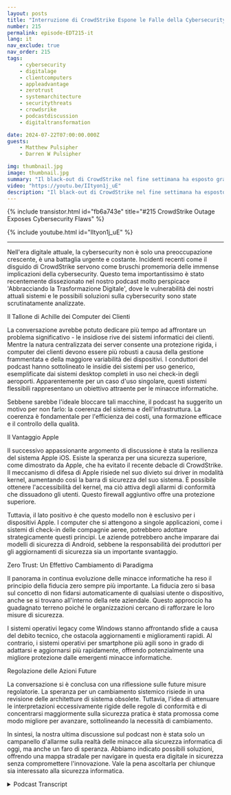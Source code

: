 ```yaml
---
layout: posts
title: "Interruzione di CrowdStrike Espone le Falle della Cybersecurity"
number: 215
permalink: episode-EDT215-it
lang: it
nav_exclude: true
nav_order: 215
tags:
    - cybersecurity
    - digitalage
    - clientcomputers
    - appleadvantage
    - zerotrust
    - systemarchitecture
    - securitythreats
    - crowdsrike
    - podcastdiscussion
    - digitaltransformation

date: 2024-07-22T07:00:00.000Z
guests:
    - Matthew Pulsipher
    - Darren W Pulsipher

img: thumbnail.jpg
image: thumbnail.jpg
summary: "Il black-out di CrowdStrike nel fine settimana ha esposto gravi difetti nel nostro approccio alla CyberSecurity, all'Ingegneria del Software e all'Architettura dei Sistemi. Darren si è unito al ritorno dell'ospite Matthew Pulsipher per discutere le implicazioni degli eventi di questo fine settimana."
video: "https://youtu.be/IItyon1j_uE"
description: "Il black-out di CrowdStrike nel fine settimana ha esposto gravi difetti nel nostro approccio alla CyberSecurity, all'Ingegneria del Software e all'Architettura dei Sistemi. Darren si è unito al ritorno dell'ospite Matthew Pulsipher per discutere le implicazioni degli eventi di questo fine settimana."
---
```


<div>
{% include transistor.html id="fb6a743e" title="#215 CrowdStrike Outage Exposes Cybersecurity Flaws" %}

{% include youtube.html id="IItyon1j_uE" %}
</div>

---

Nell'era digitale attuale, la cybersecurity non è solo una preoccupazione crescente, è una battaglia urgente e costante. Incidenti recenti come il disguido di CrowdStrike servono come bruschi promemoria delle immense implicazioni della cybersecurity. Questo tema importantissimo è stato recentemente dissezionato nel nostro podcast molto perspicace 'Abbracciando la Trasformazione Digitale', dove le vulnerabilità dei nostri attuali sistemi e le possibili soluzioni sulla cybersecurity sono state scrutinatamente analizzate.

Il Tallone di Achille dei Computer dei Clienti

La conversazione avrebbe potuto dedicare più tempo ad affrontare un problema significativo - le insidiose rive dei sistemi informatici dei clienti. Mentre la natura centralizzata dei server consente una protezione rigida, i computer dei clienti devono essere più robusti a causa della gestione frammentata e della maggiore variabilità dei dispositivi. I conduttori del podcast hanno sottolineato le insidie ​​dei sistemi per uso generico, esemplificate dai sistemi desktop completi in uso nei check-in degli aeroporti. Apparentemente per un caso d'uso singolare, questi sistemi flessibili rappresentano un obiettivo attraente per le minacce informatiche.

Sebbene sarebbe l'ideale bloccare tali macchine, il podcast ha suggerito un motivo per non farlo: la coerenza del sistema e dell'infrastruttura. La coerenza è fondamentale per l'efficienza dei costi, una formazione efficace e il controllo della qualità.

Il Vantaggio Apple

Il successivo appassionante argomento di discussione è stata la resilienza del sistema Apple iOS. Esiste la speranza per una sicurezza superiore, come dimostrato da Apple, che ha evitato il recente debacle di CrowdStrike. Il meccanismo di difesa di Apple risiede nel suo divieto sui driver in modalità kernel, aumentando così la barra di sicurezza del suo sistema. È possibile ottenere l'accessibilità del kernel, ma ciò attiva degli allarmi di conformità che dissuadono gli utenti. Questo firewall aggiuntivo offre una protezione superiore.

Tuttavia, il lato positivo è che questo modello non è esclusivo per i dispositivi Apple. I computer che si attengono a singole applicazioni, come i sistemi di check-in delle compagnie aeree, potrebbero adottare strategicamente questi principi. Le aziende potrebbero anche imparare dai modelli di sicurezza di Android, sebbene la responsabilità dei produttori per gli aggiornamenti di sicurezza sia un importante svantaggio.

Zero Trust: Un Effettivo Cambiamento di Paradigma

Il panorama in continua evoluzione delle minacce informatiche ha reso il principio della fiducia zero sempre più importante. La fiducia zero si basa sul concetto di non fidarsi automaticamente di qualsiasi utente o dispositivo, anche se si trovano all'interno della rete aziendale. Questo approccio ha guadagnato terreno poiché le organizzazioni cercano di rafforzare le loro misure di sicurezza.

I sistemi operativi legacy come Windows stanno affrontando sfide a causa del debito tecnico, che ostacola aggiornamenti e miglioramenti rapidi. Al contrario, i sistemi operativi per smartphone più agili sono in grado di adattarsi e aggiornarsi più rapidamente, offrendo potenzialmente una migliore protezione dalle emergenti minacce informatiche.

Regolazione delle Azioni Future

La conversazione si è conclusa con una riflessione sulle future misure regolatorie. La speranza per un cambiamento sistemico risiede in una revisione delle architetture di sistema obsolete. Tuttavia, l'idea di attenuare le interpretazioni eccessivamente rigide delle regole di conformità e di concentrarsi maggiormente sulla sicurezza pratica è stata promossa come modo migliore per avanzare, sottolineando la necessità di cambiamento.

In sintesi, la nostra ultima discussione sul podcast non è stata solo un campanello d'allarme sulla realtà delle minacce alla sicurezza informatica di oggi, ma anche un faro di speranza. Abbiamo indicato possibili soluzioni, offrendo una mappa stradale per navigare in questa era digitale in sicurezza senza compromettere l'innovazione. Vale la pena ascoltarla per chiunque sia interessato alla sicurezza informatica.



<details>
<summary> Podcast Transcript </summary>

<p></p>

</details>
